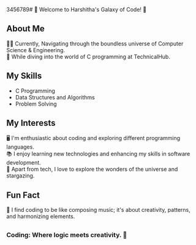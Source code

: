 3456789# 🚀 Welcome to Harshitha's Galaxy of Code! 🌌

## About Me
👩‍🎓 Currently, Navigating through the boundless universe of Computer Science & Engineering.    
🌟 While diving into the world of C programming at TechnicalHub.

## My Skills
- C Programming
- Data Structures and Algorithms
- Problem Solving

## My Interests
🖥 I'm enthusiastic about coding and exploring different programming languages.  
📚 I enjoy learning new technologies and enhancing my skills in software development.  
🌌 Apart from tech, I love to explore the wonders of the universe and stargazing.

## Fun Fact
🎵 I find coding to be like composing music; it's about creativity, patterns, and harmonizing elements.

##
### Coding: Where logic meets creativity. 🌟
